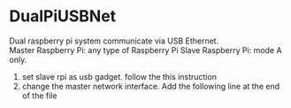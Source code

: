 # DualPiUSBNet
Dual raspberry pi system communicate via USB Ethernet.  
Master Raspberry Pi: any type of Raspberry Pi
Slave Raspberry Pi: mode A only.

1.  set slave rpi as usb gadget. follow the this instruction
2.  change the master network interface. Add the following line at the end of the file
